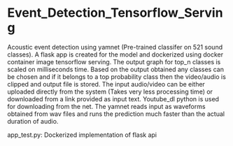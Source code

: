 # Event_Detection_Tensorflow_Serving
Acoustic event detection using yamnet (Pre-trained classifer on 521 sound classes).  A flask app is created for the model and dockerized using docker container image tensorflow serving. The output graph for top_n classes is scaled on milliseconds time. Based on the output obtained any classes can be chosen and if it belongs to a top probability class then the video/audio is clipped and output file is stored. The input audio/video can be either uploaded directly from the system (Takes very less processing time) or downloaded from a link provided as input text. Youtube_dl python is used for downloading from the net. The yamnet reads input as waveforms obtained from wav files and runs the prediction much faster than the actual duration of audio. 

app_test.py: Dockerized implementation of flask api
